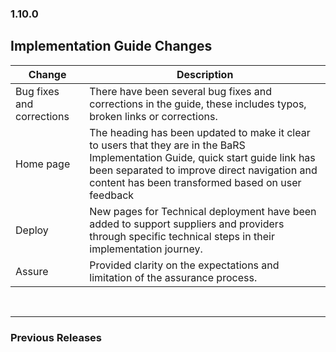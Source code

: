 ### 1.10.0

## Implementation Guide Changes

| Change                                | Description                                                                                             |
|---------------------------------------|---------------------------------------------------------------------------------------------------------|
| Bug fixes and corrections  |There have been several bug fixes and corrections in the guide, these includes typos, broken links or corrections.|
| Home page  |The heading has been updated to make it clear to users that they are in the BaRS Implementation Guide, quick start guide link has been separated to improve direct navigation and content has been transformed based on user feedback|
| Deploy |New pages for Technical deployment have been added to support suppliers and providers through specific technical steps in their implementation journey.|
| Assure |Provided clarity on the expectations and limitation of the assurance process.|

<br>
<hr>

### Previous Releases
